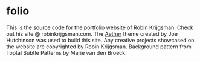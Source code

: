 # folio

This is the source code for the portfolio website of Robin Krijgsman. Check out his site @ robinkrijgsman.com. The [Aether](https://github.com/josephhutch/aether) theme created by Joe Hutchinson was used to build this site. Any creative projects showcased on the website are copyrighted by Robin Krijgsman. Background pattern from Toptal Subtle Patterns by Marie van den Broeck. 